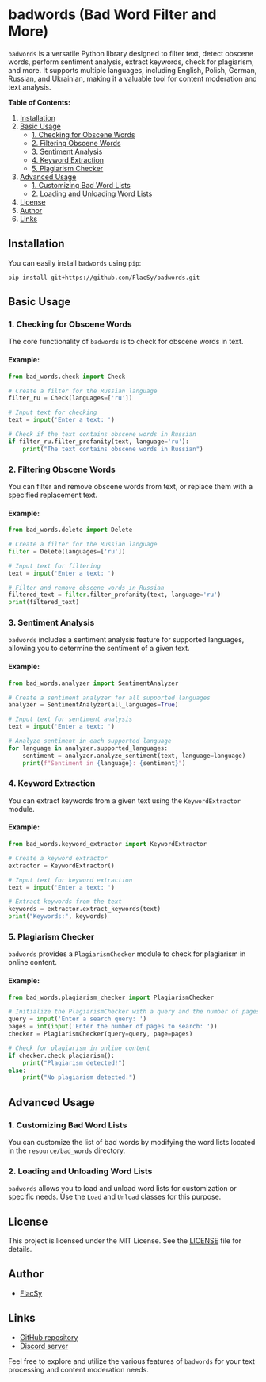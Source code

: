 # badwords (Bad Word Filter and More)

`badwords` is a versatile Python library designed to filter text, detect obscene words, perform sentiment analysis, extract keywords, check for plagiarism, and more. It supports multiple languages, including English, Polish, German, Russian, and Ukrainian, making it a valuable tool for content moderation and text analysis.

**Table of Contents:**

1. [Installation](#installation)
2. [Basic Usage](#basic-usage)
   - [1. Checking for Obscene Words](#1-checking-for-obscene-words)
   - [2. Filtering Obscene Words](#2-filtering-obscene-words)
   - [3. Sentiment Analysis](#3-sentiment-analysis)
   - [4. Keyword Extraction](#4-keyword-extraction)
   - [5. Plagiarism Checker](#5-plagiarism-checker)
3. [Advanced Usage](#advanced-usage)
   - [1. Customizing Bad Word Lists](#1-customizing-bad-word-lists)
   - [2. Loading and Unloading Word Lists](#2-loading-and-unloading-word-lists)
4. [License](#license)
5. [Author](#author)
6. [Links](#links)

## Installation

You can easily install `badwords` using `pip`:

```shell
pip install git+https://github.com/FlacSy/badwords.git
```

## Basic Usage

### 1. Checking for Obscene Words

The core functionality of `badwords` is to check for obscene words in text.

#### Example:

```python
from bad_words.check import Check

# Create a filter for the Russian language
filter_ru = Check(languages=['ru'])

# Input text for checking
text = input('Enter a text: ')

# Check if the text contains obscene words in Russian
if filter_ru.filter_profanity(text, language='ru'):
    print("The text contains obscene words in Russian")
```

### 2. Filtering Obscene Words

You can filter and remove obscene words from text, or replace them with a specified replacement text.

#### Example:

```python
from bad_words.delete import Delete

# Create a filter for the Russian language
filter = Delete(languages=['ru'])

# Input text for filtering
text = input('Enter a text: ')

# Filter and remove obscene words in Russian
filtered_text = filter.filter_profanity(text, language='ru')
print(filtered_text)
```

### 3. Sentiment Analysis

`badwords` includes a sentiment analysis feature for supported languages, allowing you to determine the sentiment of a given text.

#### Example:

```python
from bad_words.analyzer import SentimentAnalyzer

# Create a sentiment analyzer for all supported languages
analyzer = SentimentAnalyzer(all_languages=True)

# Input text for sentiment analysis
text = input('Enter a text: ')

# Analyze sentiment in each supported language
for language in analyzer.supported_languages:
    sentiment = analyzer.analyze_sentiment(text, language=language)
    print(f"Sentiment in {language}: {sentiment}")
```

### 4. Keyword Extraction

You can extract keywords from a given text using the `KeywordExtractor` module.

#### Example:

```python
from bad_words.keyword_extractor import KeywordExtractor

# Create a keyword extractor
extractor = KeywordExtractor()

# Input text for keyword extraction
text = input('Enter a text: ')

# Extract keywords from the text
keywords = extractor.extract_keywords(text)
print("Keywords:", keywords)
```

### 5. Plagiarism Checker

`badwords` provides a `PlagiarismChecker` module to check for plagiarism in online content.

#### Example:

```python
from bad_words.plagiarism_checker import PlagiarismChecker

# Initialize the PlagiarismChecker with a query and the number of pages to search
query = input('Enter a search query: ')
pages = int(input('Enter the number of pages to search: '))
checker = PlagiarismChecker(query=query, page=pages)

# Check for plagiarism in online content
if checker.check_plagiarism():
    print("Plagiarism detected!")
else:
    print("No plagiarism detected.")
```

## Advanced Usage

### 1. Customizing Bad Word Lists

You can customize the list of bad words by modifying the word lists located in the `resource/bad_words` directory.

### 2. Loading and Unloading Word Lists

`badwords` allows you to load and unload word lists for customization or specific needs. Use the `Load` and `Unload` classes for this purpose.

## License

This project is licensed under the MIT License. See the [LICENSE](LICENSE) file for details.

## Author

- [FlacSy](https://github.com/FlacSy)

## Links

- [GitHub repository](https://github.com/FlacSy/badwords)
- [Discord server](https://discord.gg/c4yNwz3uqZ)

Feel free to explore and utilize the various features of `badwords` for your text processing and content moderation needs.
